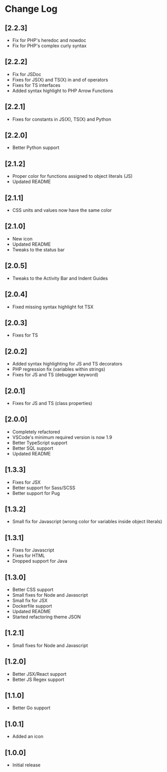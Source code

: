 # Change Log

## [2.2.3]
- Fix for PHP's heredoc and nowdoc
- Fix for PHP's complex curly syntax

## [2.2.2]
- Fix for JSDoc
- Fixes for JS(X) and TS(X) in and of operators
- Fixes for TS interfaces
- Added syntax highlight to PHP Arrow Functions

## [2.2.1]
- Fixes for constants in JS(X), TS(X) and Python

## [2.2.0]
- Better Python support

## [2.1.2]
- Proper color for functions assigned to object literals (JS)
- Updated README

## [2.1.1]
- CSS units and values now have the same color

## [2.1.0]
- New icon
- Updated README
- Tweaks to the status bar

## [2.0.5]
- Tweaks to the Activity Bar and Indent Guides

## [2.0.4]
- Fixed missing syntax highlight fot TSX

## [2.0.3]
- Fixes for TS

## [2.0.2]
- Added syntax highlighting for JS and TS decorators
- PHP regression fix (variables within strings)
- Fixes for JS and TS (debugger keyword)

## [2.0.1]
- Fixes for JS and TS (class properties)

## [2.0.0]
- Completely refactored
- VSCode's minimum required version is now 1.9
- Better TypeScript support
- Better SQL support
- Updated README

## [1.3.3]
- Fixes for JSX
- Better support for Sass/SCSS
- Better support for Pug

## [1.3.2]
- Small fix for Javascript (wrong color for variables inside object literals)

## [1.3.1]
- Fixes for Javascript
- Fixes for HTML
- Dropped support for Java

## [1.3.0]
- Better CSS support
- Small fixes for Node and Javascript
- Small fix for JSX
- Dockerfile support
- Updated README
- Started refactoring theme JSON

## [1.2.1]
- Small fixes for Node and Javascript

## [1.2.0]
- Better JSX/React support
- Better JS Regex support

## [1.1.0]
- Better Go support

## [1.0.1]
- Added an icon

## [1.0.0]
- Initial release
